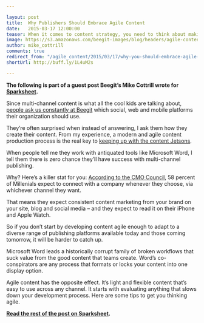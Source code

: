 ```yaml
---

layout: post
title:  Why Publishers Should Embrace Agile Content 
date:   2015-03-17 12:00:00
teaser: When it comes to content strategy, you need to think about making it flexible and reusable 
image: https://s3.amazonaws.com/beegit-images/blog/headers/agile-content-sparksheet.jpg
author: mike_cottrill
comments: true
redirect_from: "/agile_content/2015/03/17/why-you-should-embrace-agile-content/"
shortUrl: http://buff.ly/1L4uM2s

---
```


**The following is part of a guest post Beegit’s Mike Cottrill wrote for [Sparksheet](http://sparksheet.com/why-publishers-should-embrace-agile-content/).** 

Since multi-channel content is what all the cool kids are talking about, [people ask us constantly at Beegit](https://beegit.com) which social, web and mobile platforms their organization should use.

They’re often surprised when instead of answering, I ask them how they create their content. From my experience, a modern and agile content production process is the real key to [keeping up with the content Jetsons](http://www.wired.com/2014/01/keeping-jetsons/).

When people tell me they work with antiquated tools like Microsoft Word, I tell them there is zero chance they’ll have success with multi-channel publishing.

Why? Here’s a killer stat for you: [According to the CMO Council](http://www.cmocouncil.org/facts-stats-categories.php?view=all&category=direct-marketing), 58 percent of Millenials expect to connect with a company whenever they choose, via whichever channel they want.

That means they expect consistent content marketing from your brand on your site, blog and social media – and they expect to read it on their iPhone and Apple Watch.

So if you don’t start by developing content agile enough to adapt to a diverse range of publishing platforms available today and those coming tomorrow, it will be harder to catch up.

Microsoft Word leads a historically corrupt family of broken workflows that suck value from the good content that teams create. Word’s co-conspirators are any process that formats or locks your content into one display option.

Agile content has the opposite effect. It’s light and flexible content that’s easy to use across any channel. It starts with evaluating anything that slows down your development process. Here are some tips to get you thinking agile.

**[Read the rest of the post on Sparksheet](http://sparksheet.com/why-publishers-should-embrace-agile-content/).**

